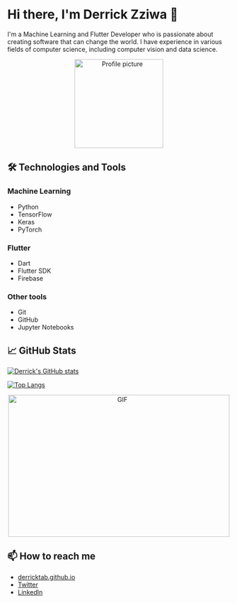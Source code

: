# Hi there, I'm Derrick Zziwa 👋

I'm a Machine Learning and Flutter Developer who is passionate about creating software that can change the world. I have experience in various fields of computer science, including computer vision and data science. 

<div align="center">
  <img src="https://avatars.githubusercontent.com/u/50100571?v=4" alt="Profile picture" width="200" height="200" />
</div>

## 🛠️ Technologies and Tools

### Machine Learning
- Python
- TensorFlow
- Keras
- PyTorch

### Flutter
- Dart
- Flutter SDK
- Firebase

### Other tools
- Git
- GitHub
- Jupyter Notebooks

## 📈 GitHub Stats

[![Derrick's GitHub stats](https://github-readme-stats.vercel.app/api?username=derricktab&count_private=true&show_icons=true&theme=radical)](https://github.com/derricktab/github-readme-stats)

[![Top Langs](https://github-readme-stats.vercel.app/api/top-langs/?username=derricktab&langs_count=8&layout=compact&theme=radical)](https://github.com/derricktab/github-readme-stats)

<div align="center">
  <img src="https://media.giphy.com/media/M9gbBd9nbDrOTu1Mqx/giphy.gif" alt="GIF" width="500" height="320" />
</div>

## 📫 How to reach me

- [derricktab.github.io](https://derricktab.github.io)
- [Twitter](https://twitter.com/derrickzziwa)
- [LinkedIn](https://www.linkedin.com/in/derrickzziwa/)

